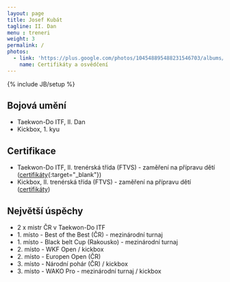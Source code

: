 ```yaml
---
layout: page
title: Josef Kubát
tagline: II. Dan
menu : treneri
weight: 3
permalink: /
photos:
  - link: 'https://plus.google.com/photos/104548895488231546703/albums/5930625748518430273?authkey=COnjhpjEuJOFsAE'
    name: Certifikáty a osvědčení
---
```

{% include JB/setup %}

## Bojová umění

- Taekwon-Do ITF, II. Dan
- Kickbox, 1. kyu

## Certifikace

- Taekwon-Do ITF, II. trenérská třída (FTVS) - zaměření na přípravu dětí ([certifikáty]{:target="_blank"})
- Kickbox, II. trenérská třída (FTVS) - zaměření na přípravu dětí ([certifikáty])

## Největší úspěchy

- 2 x mistr ČR v Taekwon-Do ITF
- 1\. místo - Best of the Best (ČR) - mezinárodní turnaj
- 1\. místo - Black belt Cup (Rakousko) - mezinárodní turnaj
- 2\. místo - WKF Open / kickbox
- 2\. místo - Europen Open (ČR)
- 3\. místo - Národní pohár (ČR) / kickbox
- 3\. místo - WAKO Pro - mezinárodní turnaj / kickbox


[certifikáty]: https://plus.google.com/photos/104548895488231546703/albums/5930625748518430273?authkey=COnjhpjEuJOFsAE "Certifikáty a osvědčení"